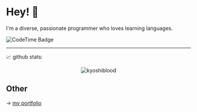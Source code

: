 # Hey! 👋

<p>I'm a diverse, passionate programmer who loves learning languages.</p>
<img href="https://codetime.dev" alt="CodeTime Badge" src="https://img.shields.io/endpoint?style=flat&color=222&url=https%3A%2F%2Fapi.codetime.dev%2Fshield%3Fid%3D31138%26project%3D%26in=0">
<hr>

<p>📈 github stats:</p>
<p align="center"> <img src="https://github-readme-stats.vercel.app/api?username=kyoshiblood&show_icons=true&theme=gotham" alt="kyoshiblood" />

##  Other

→  [my portfolio](https://github.com/kyoshiblood/portfolio)